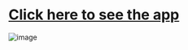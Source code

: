 # [Click here to see the app](https://earthquake-eth.vercel.app/)
![image](https://github.com/user-attachments/assets/8b3e8fa2-93a0-4483-b8a3-8661415dd89e)
